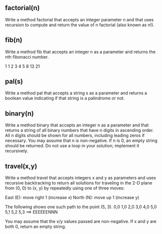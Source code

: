 
## factorial(n)
Write a method factorial that accepts an integer parameter n and that uses recursion to compute and return the value of n factorial (also known as n!).

## fib(n)
Write a method fib that accepts an integer n as a parameter and returns the nth fibonacci number.

1 1 2 3 4 5 8 13 21

## pal(s)
Write a method pal that accepts a string s as a parameter and returns a boolean value indicating if that string is a palindrome or not.


## binary(n)
Write a method binary that accepts an integer n as a parameter and that returns a string of all binary numbers that have n digits in ascending order. All n digits should be shown for all numbers, including leading zeros if necessary. You may assume that n is non-negative. If n is 0, an empty string should be returned. Do not use a loop in your solution; implement it recursively.

## travel(x,y)
Write a method travel that accepts integers x and y as parameters and uses recursive backtracking to return all solutions for traveling in the 2-D plane from (0, 0) to (x, y) by repeatedly using one of three moves:

East (E): move right 1 (increase x)
North (N): move up 1 (increase y)

The following  shows one such path to the point (5, 3).
0,0
1,0
2,0
3,0
4,0
5,0
5,1
5,2
5,3
==> EEEEEENNN

You may assume that the x/y values passed are non-negative. If x and y are both 0, return an empty string.
